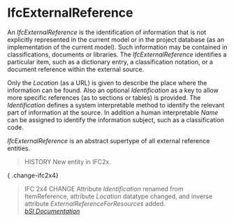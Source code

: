 IfcExternalReference
====================
An _IfcExternalReference_ is the identification of information that is not
explicitly represented in the current model or in the project database (as an
implementation of the current model). Such information may be contained in
classifications, documents or libraries. The _IfcExternalReference_ identifies
a particular item, such as a dictionary entry, a classification notation, or a
document reference within the external source.  
  
Only the _Location_ (as a URL) is given to describe the place where the
information can be found. Also an optional _Identification_ as a key to allow
more specific references (as to sections or tables) is provided. The
_Identification_ defines a system interpretable method to identify the
relevant part of information at the source. In addition a human interpretable
_Name_ can be assigned to identify the information subject, such as a
classification code.  
  
_IfcExternalReference_ is an abstract supertype of all external reference
entities.  
  
> HISTORY  New entity in IFC2x.  
  
{ .change-ifc2x4}  
> IFC 2x4 CHANGE  Attribute _Identification_ renamed from ItemReference,
> attribute _Location_ datatype changed, and inverse attribute
> _ExternalReferenceForResources_ added.  
[ _bSI
Documentation_](https://standards.buildingsmart.org/IFC/DEV/IFC4_2/FINAL/HTML/schema/ifcexternalreferenceresource/lexical/ifcexternalreference.htm)


